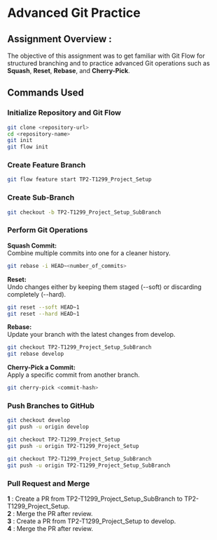 # Advanced Git Practice

## Assignment Overview :
The objective of this assignment was to get familiar with Git Flow for structured branching and to practice advanced Git operations such as **Squash**, **Reset**, **Rebase**, and **Cherry-Pick**.
## Commands Used

### Initialize Repository and Git Flow
```bash
git clone <repository-url>
cd <repository-name>
git init
git flow init
```
### Create Feature Branch
```bash
git flow feature start TP2-T1299_Project_Setup
```

### Create Sub-Branch
```bash
git checkout -b TP2-T1299_Project_Setup_SubBranch
```

### Perform Git Operations
**Squash Commit:**</br>
Combine multiple commits into one for a cleaner history.
```bash
git rebase -i HEAD~<number_of_commits>
```
**Reset:**</br>
Undo changes either by keeping them staged (--soft) or discarding completely (--hard).
```bash
git reset --soft HEAD~1
git reset --hard HEAD~1
```
**Rebase:**</br>
Update your branch with the latest changes from develop.
```bash
git checkout TP2-T1299_Project_Setup_SubBranch
git rebase develop
```
**Cherry-Pick a Commit:**</br>
Apply a specific commit from another branch.
```bash
git cherry-pick <commit-hash>
```

### Push Branches to GitHub
```bash
git checkout develop
git push -u origin develop

git checkout TP2-T1299_Project_Setup
git push -u origin TP2-T1299_Project_Setup

git checkout TP2-T1299_Project_Setup_SubBranch
git push -u origin TP2-T1299_Project_Setup_SubBranch
```

### Pull Request and Merge
**1** : Create a PR from TP2-T1299_Project_Setup_SubBranch to TP2-T1299_Project_Setup. </br>
**2** : Merge the PR after review.</br>
**3** : Create a PR from TP2-T1299_Project_Setup to develop. </br>
**4** : Merge the PR after review.

